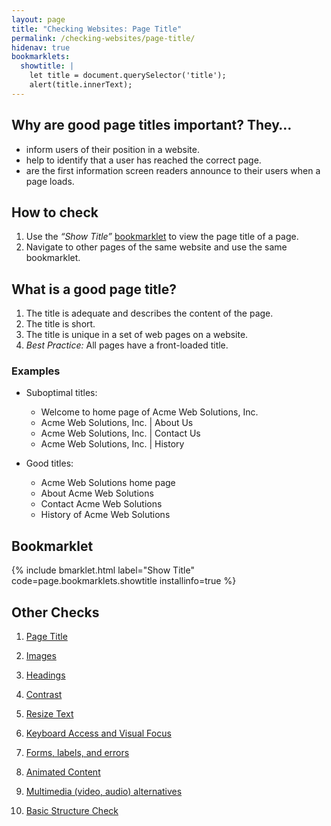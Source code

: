 ```yaml
---
layout: page
title: "Checking Websites: Page Title"
permalink: /checking-websites/page-title/
hidenav: true
bookmarklets:
  showtitle: |
    let title = document.querySelector('title');
    alert(title.innerText);
---
```


## Why are good page titles important? They…

* inform users of their position in a website.
* help to identify that a user has reached the correct page.
* are the first information screen readers announce to their users when a page loads.

## How to check

1. Use the _“Show Title”_ [bookmarklet](#bookmarklet) to view the page title of a page.
2. Navigate to other pages of the same website and use the same bookmarklet.

## What is a good page title?

1. The title is adequate and describes the content of the page.
2. The title is short.
3. The title is unique in a set of web pages on a website.
4. _Best Practice:_ All pages have a front-loaded title.

### Examples

* Suboptimal titles:
  * Welcome to home page of Acme Web Solutions, Inc.
  * Acme Web Solutions, Inc. \| About Us
  * Acme Web Solutions, Inc. \| Contact Us
  * Acme Web Solutions, Inc. \| History

* Good titles:
  * Acme Web Solutions home page
  * About Acme Web Solutions
  * Contact Acme Web Solutions
  * History of Acme Web Solutions

## Bookmarklet

{% include bmarklet.html label="Show Title" code=page.bookmarklets.showtitle installinfo=true %}



## Other Checks

1. [Page Title](/checking-websites/page-title/)

2. [Images](/checking-websites/images/)

3. [Headings](/checking-websites/headings/)

4. [Contrast](/checking-websites/contrast)

5. [Resize Text](/checking-websites/resize-text/)

6. [Keyboard Access and Visual Focus](/checking-websites/keyboard/)

7. [Forms, labels, and errors](/checking-websites/forms/)

8. [Animated Content](/checking-websites/animations/)

9. [Multimedia (video, audio) alternatives](/checking-websites/multimedia/)

10. [Basic Structure Check](/checking-websites/structure/)